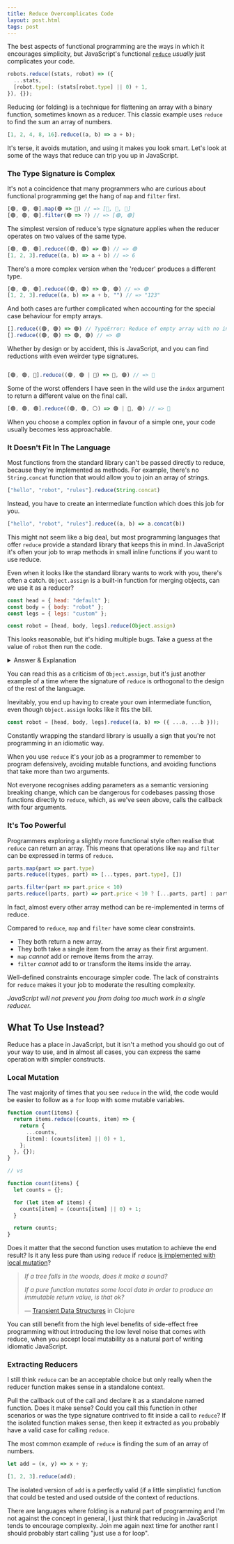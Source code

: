 ```yaml
---
title: Reduce Overcomplicates Code
layout: post.html
tags: post
---
```


The best aspects of functional programming are the ways in which it encourages simplicity, but JavaScript's functional [`reduce`][reduce] _usually_ just complicates your code.

```ts
robots.reduce((stats, robot) => ({
  ...stats,
  [robot.type]: (stats[robot.type] || 0) + 1,
}), {});
```

Reducing (or folding) is a technique for flattening an array with a binary function, sometimes known as a reducer. This classic example uses `reduce` to find the sum an array of numbers.

```ts
[1, 2, 4, 8, 16].reduce((a, b) => a + b);
```

It's terse, it avoids mutation, and using it makes you look smart. Let's look at some of the ways that reduce can trip you up in JavaScript.

### The Type Signature is Complex
It's not a coincidence that many programmers who are curious about functional programming get the hang of `map` and `filter` first.

```ts
[🟢, 🟢, 🟢].map(🟢 => 🔵) // => [🔵, 🔵, 🔵]
[🟢, 🟢, 🟢].filter(🟢 => ?) // => [🟢, 🟢]
```

The simplest version of reduce's type signature applies when the reducer operates on two values of the same type.

```ts
[🟢, 🟢, 🟢].reduce((🟢, 🟢) => 🟢) // => 🟢
[1, 2, 3].reduce((a, b) => a + b) // => 6
```

There's a more complex version when the 'reducer' produces a different type.

```ts
[🟢, 🟢, 🟢].reduce((🟣, 🟢) => 🟣, 🟣) // => 🟣
[1, 2, 3].reduce((a, b) => a + b, "") // => "123"
```

And both cases are further complicated when accounting for the special case behaviour for empty arrays.

```ts
[].reduce((🟢, 🟢) => 🟢) // TypeError: Reduce of empty array with no initial value
[].reduce((🟣, 🟢) => 🟣, 🟣) // => 🟣
```

Whether by design or by accident, this is JavaScript, and you can find reductions with even weirder type signatures.

```ts

[🟢, 🟢, 🔴].reduce((🟣, 🟢 | 🔴) => 🔵, 🟣) // => 🔵
```

Some of the worst offenders I have seen in the wild use the `index` argument to return a different value on the final call.

```ts
[🟢, 🟢, 🟢].reduce((🟣, 🟢, ⚪) => 🟣 | 🔵, 🟣) // => 🔵
```

When you choose a complex option in favour of a simple one, your code usually becomes less approachable.

### It Doesn't Fit In The Language
Most functions from the standard library can't be passed directly to reduce, because they're implemented as methods. For example, there's no `String.concat` function that would allow you to join an array of strings.

```js
["hello", "robot", "rules"].reduce(String.concat)
```

Instead, you have to create an intermediate function which does this job for you.

```js
["hello", "robot", "rules"].reduce((a, b) => a.concat(b))
```

This might not seem like a big deal, but most programming languages that offer `reduce` provide a standard library that keeps this in mind. In JavaScript it's often your job to wrap methods in small inline functions if you want to use reduce.

Even when it looks like the standard library wants to work with you, there's often a catch. `Object.assign` is a built-in function for merging objects, can we use it as a reducer?

```js
const head = { head: "default" };
const body = { body: "robot" };
const legs = { legs: "custom" };

const robot = [head, body, legs].reduce(Object.assign)
```

This looks reasonable, but it's hiding multiple bugs. Take a guess at the value of `robot` then run the code.

<details>
  <summary>Answer & Explanation</summary>

```js
{
  0: [recursive self reference],
  1: { body: "robot" },
  2: { legs: "custom" },
  body: "robot",
  head: "default",
  legs: "custom"
}
```

Firstly, [`Object.assign`][object assign] mutates its first argument. This means that we've accidentally mutated `head`. After this code runs, `head` and `robot` are the same object.

`Object.assign` also merges an arbitrary number of objects, which trips up `reduce`, because it passes four arguments to its callback function.

Take a look at a flattened equivalent of what reduce is doing.

```js
const parts = [head, body, legs];

let previousValue = head;
previousValue = Object.assign(previousValue, body, 0, parts);
previousValue = Object.assign(previousValue, legs, 1, parts);
const robot = previousValue;
```

</details>

You can read this as a criticism of `Object.assign`, but it's just another example of a time where the signature of `reduce` is orthogonal to the design of the rest of the language.

Inevitably, you end up having to create your own intermediate function, even though `Object.assign` looks like it fits the bill.

```js
const robot = [head, body, legs].reduce((a, b) => ({ ...a, ...b }));
```

Constantly wrapping the standard library is usually a sign that you're not programming in an idiomatic way.

When you use `reduce` it's your job as a programmer to remember to program defensively, avoiding mutable functions, and avoiding functions that take more than two arguments.

Not everyone recognises adding parameters as a semantic versioning breaking change, which can be dangerous for codebases passing those functions directly to `reduce`, which, as we've seen above, calls the callback with four arguments.

### It's Too Powerful
Programmers exploring a slightly more functional style often realise that `reduce` can return an array. This means that operations like `map` and `filter` can be expressed in terms of `reduce`.

```js
parts.map(part => part.type)
parts.reduce((types, part) => [...types, part.type], [])

parts.filter(part => part.price < 10)
parts.reduce((parts, part) => part.price < 10 ? [...parts, part] : parts)
```

In fact, almost every other array method can be re-implemented in terms of reduce.

Compared to `reduce`, `map` and `filter` have some clear constraints.

- They both return a new array.
- They both take a single item from the array as their first argument.
- `map` _cannot_ add or remove items from the array.
- `filter` _cannot_ add to or transform the items inside the array.

Well-defined constraints encourage simpler code. The lack of constraints for `reduce` makes it your job to moderate the resulting complexity.

_JavaScript will not prevent you from doing too much work in a single reducer._

## What To Use Instead?
Reduce has a place in JavaScript, but it isn't a method you should go out of your way to use, and in almost all cases, you can express the same operation with simpler constructs.

### Local Mutation
The vast majority of times that you see `reduce` in the wild, the code would be easier to follow as a `for` loop with some mutable variables.

```js
function count(items) {
  return items.reduce((counts, item) => {
    return {
      ...counts,
      [item]: (counts[item] || 0) + 1,
    };
  }, {});
}

// vs

function count(items) {
  let counts = {};

  for (let item of items) {
    counts[item] = (counts[item] || 0) + 1;
  }

  return counts;
}
```

Does it matter that the second function uses mutation to achieve the end result? Is it any less pure than using `reduce` if `reduce` [is implemented with local mutation](https://chromium.googlesource.com/v8/v8/+/e0c1ca5a302b0a6f771eabb2de1b66cc6e1f40f6/src/builtins/array-reduce.tq#90)?

> _If a tree falls in the woods, does it make a sound?_
>
> _If a pure function mutates some local data in order to produce an immutable return value, is that ok?_
>
> — [Transient Data Structures](https://clojure.org/reference/transients) in Clojure

You can still benefit from the high level benefits of side-effect free programming without introducing the low level noise that comes with reduce, when you accept local mutability as a natural part of writing idiomatic JavaScript.

### Extracting Reducers
I still think `reduce` can be an acceptable choice but only really when the reducer function makes sense in a standalone context.

Pull the callback out of the call and declare it as a standalone named function. Does it make sense? Could you call this function in other scenarios or was the type signature contrived to fit inside a call to `reduce`? If the isolated function makes sense, then keep it extracted as you probably have a valid case for calling `reduce`.

The most common example of `reduce` is finding the sum of an array of numbers.

```js
let add = (x, y) => x + y;

[1, 2, 3].reduce(add);
```

The isolated version of `add` is a perfectly valid (if a little simplistic) function that could be tested and used outside of the context of reductions.

There are languages where folding is a natural part of programming and I'm not against the concept in general, I just think that reducing in JavaScript tends to encourage complexity. Join me again next time for another rant I should probably start calling "just use a for loop".

[reduce]: https://developer.mozilla.org/en-US/docs/Web/JavaScript/Reference/Global_Objects/Array/reduce
[map]: https://developer.mozilla.org/en-US/docs/Web/JavaScript/Reference/Global_Objects/Array/map
[filter]: https://developer.mozilla.org/en-US/docs/Web/JavaScript/Reference/Global_Objects/Array/filter
[tco]: https://en.wikipedia.org/wiki/Tail_call
[es5]: https://262.ecma-international.org/5.1/
[freeze]: https://developer.mozilla.org/en-US/docs/Web/JavaScript/Reference/Global_Objects/Object/freeze
[object assign]: https://developer.mozilla.org/en-US/docs/Web/JavaScript/Reference/Global_Objects/Object/assign
